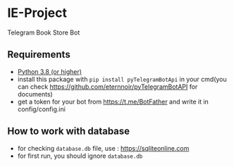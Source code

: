 # IE-Project
Telegram Book Store Bot

## Requirements
- [Python 3.8 (or higher)](https://www.python.org/)
- install this package with `pip install pyTelegramBotApi` in your cmd(you can check https://github.com/eternnoir/pyTelegramBotAPI for documents)
- get a token for your bot from https://t.me/BotFather and write it in config/config.ini

## How to work with database
- for checking `database.db` file, use : https://sqliteonline.com
- for first run, you should ignore `database.db`

